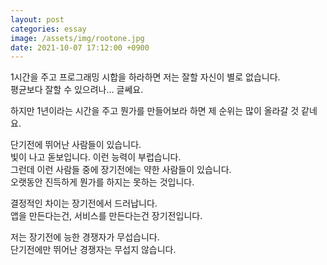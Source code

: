 ```yaml
---
layout: post
categories: essay
image: /assets/img/rootone.jpg
date: 2021-10-07 17:12:00 +0900
---
```

1시간을 주고 프로그래밍 시합을 하라하면 저는 잘할 자신이 별로 없습니다.  
평균보다 잘할 수 있으려나... 글쎄요.

하지만 1년이라는 시간을 주고 뭔가를 만들어보라 하면 제 순위는 많이 올라갈 것 같네요.

단기전에 뛰어난 사람들이 있습니다.  
빛이 나고 돋보입니다. 이런 능력이 부럽습니다.  
그런데 이런 사람들 중에 장기전에는 약한 사람들이 있습니다.  
오랫동안 진득하게 뭔가를 하지는 못하는 것입니다.

결정적인 차이는 장기전에서 드러납니다.  
앱을 만든다는건, 서비스를 만든다는건 장기전입니다.

저는 장기전에 능한 경쟁자가 무섭습니다.  
단기전에만 뛰어난 경쟁자는 무섭지 않습니다.